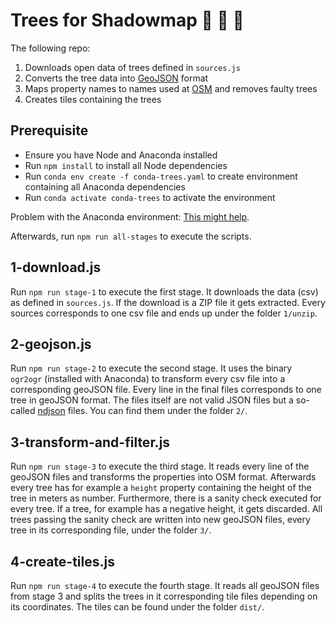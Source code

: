 # Trees for Shadowmap 🌲 🌴 🌳

The following repo:

1. Downloads open data of trees defined in `sources.js`
2. Converts the tree data into [GeoJSON](https://geojson.org/) format
3. Maps property names to names used at [OSM](https://wiki.openstreetmap.org/wiki/Tag:natural=tree) and removes faulty trees
4. Creates tiles containing the trees

## Prerequisite

- Ensure you have Node and Anaconda installed
- Run `npm install` to install all Node dependencies
- Run `conda env create -f conda-trees.yaml` to create environment containing all Anaconda dependencies
- Run `conda activate conda-trees` to activate the environment

Problem with the Anaconda environment: [This might help](https://stackoverflow.com/questions/72231927/fiona-importerror-library-not-loaded-rpath-libpoppler-91-dylib).

Afterwards, run `npm run all-stages` to execute the scripts.

## 1-download.js

Run `npm run stage-1` to execute the first stage. It downloads the data (csv) as defined in `sources.js`. If the download is a ZIP file it gets extracted. Every sources corresponds to one csv file and ends up under the folder `1/unzip`.

## 2-geojson.js

Run `npm run stage-2` to execute the second stage. It uses the binary `ogr2ogr` (installed with Anaconda) to transform every csv file into a corresponding geoJSON file. Every line in the final files corresponds to one tree in geoJSON format. The files itself are not valid JSON files but a so-called [ndjson](http://ndjson.org/) files. You can find them under the folder `2/`.

## 3-transform-and-filter.js

Run `npm run stage-3` to execute the third stage. It reads every line of the geoJSON files and transforms the properties into OSM format. Afterwards every tree has for example a `height` property containing the height of the tree in meters as number. Furthermore, there is a sanity check executed for every tree. If a tree, for example has a negative height, it gets discarded. All trees passing the sanity check are written into new geoJSON files, every tree in its corresponding file, under the folder `3/`.

## 4-create-tiles.js

Run `npm run stage-4` to execute the fourth stage. It reads all geoJSON files from stage 3 and splits the trees in it corresponding tile files depending on its coordinates. The tiles can be found under the folder `dist/`.
